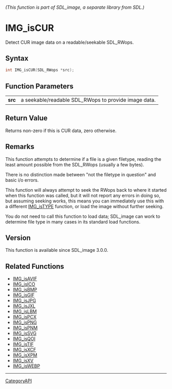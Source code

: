 ###### (This function is part of SDL_image, a separate library from SDL.)
# IMG_isCUR

Detect CUR image data on a readable/seekable SDL_RWops.

## Syntax

```c
int IMG_isCUR(SDL_RWops *src);

```

## Function Parameters

|             |                                                      |
| ----------- | ---------------------------------------------------- |
| **src**     | a seekable/readable SDL_RWops to provide image data. |

## Return Value

Returns non-zero if this is CUR data, zero otherwise.

## Remarks

This function attempts to determine if a file is a given filetype, reading
the least amount possible from the SDL_RWops (usually a few bytes).

There is no distinction made between "not the filetype in question" and
basic i/o errors.

This function will always attempt to seek the RWops back to where it
started when this function was called, but it will not report any errors in
doing so, but assuming seeking works, this means you can immediately use
this with a different [IMG_isTYPE](IMG_isTYPE) function, or load the image
without further seeking.

You do not need to call this function to load data; SDL_image can work to
determine file type in many cases in its standard load functions.

## Version

This function is available since SDL_image 3.0.0.

## Related Functions

* [IMG_isAVIF](IMG_isAVIF)
* [IMG_isICO](IMG_isICO)
* [IMG_isBMP](IMG_isBMP)
* [IMG_isGIF](IMG_isGIF)
* [IMG_isJPG](IMG_isJPG)
* [IMG_isJXL](IMG_isJXL)
* [IMG_isLBM](IMG_isLBM)
* [IMG_isPCX](IMG_isPCX)
* [IMG_isPNG](IMG_isPNG)
* [IMG_isPNM](IMG_isPNM)
* [IMG_isSVG](IMG_isSVG)
* [IMG_isQOI](IMG_isQOI)
* [IMG_isTIF](IMG_isTIF)
* [IMG_isXCF](IMG_isXCF)
* [IMG_isXPM](IMG_isXPM)
* [IMG_isXV](IMG_isXV)
* [IMG_isWEBP](IMG_isWEBP)

----
[CategoryAPI](CategoryAPI)

